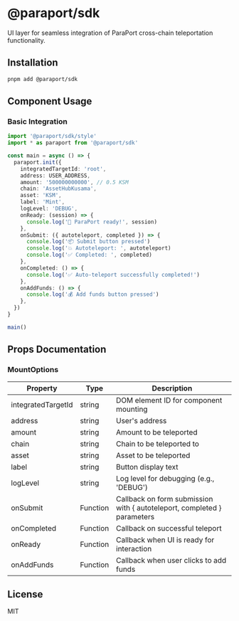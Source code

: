 # @paraport/sdk

UI layer for seamless integration of ParaPort cross-chain teleportation functionality.

## Installation

```bash
pnpm add @paraport/sdk
```

## Component Usage

### Basic Integration

```typescript
import '@paraport/sdk/style'
import * as paraport from '@paraport/sdk'

const main = async () => {
  paraport.init({
    integratedTargetId: 'root',
    address: USER_ADDRESS,
    amount: '500000000000', // 0.5 KSM
    chain: 'AssetHubKusama',
    asset: 'KSM',
    label: 'Mint',
    logLevel: 'DEBUG',
    onReady: (session) => {
      console.log('🚀 ParaPort ready!', session)
    },
    onSubmit: ({ autoteleport, completed }) => {
      console.log('📦 Submit button pressed')
      console.log('💥 Autoteleport: ', autoteleport)
      console.log('✅ Completed: ', completed)
    },
    onCompleted: () => {
      console.log('✅ Auto-teleport successfully completed!')
    },
    onAddFunds: () => {
      console.log('💰 Add funds button pressed')
    },
  })
}

main()
```

## Props Documentation

### MountOptions

| Property | Type | Description |
|----------|------|-------------|
| integratedTargetId | string | DOM element ID for component mounting |
| address | string | User's address |
| amount | string | Amount to be teleported |
| chain | string | Chain to be teleported to |
| asset | string | Asset to be teleported |
| label | string | Button display text |
| logLevel | string | Log level for debugging (e.g., 'DEBUG') |
| onSubmit | Function | Callback on form submission with { autoteleport, completed } parameters |
| onCompleted | Function | Callback on successful teleport |
| onReady | Function | Callback when UI is ready for interaction |
| onAddFunds | Function | Callback when user clicks to add funds |


## License

MIT
